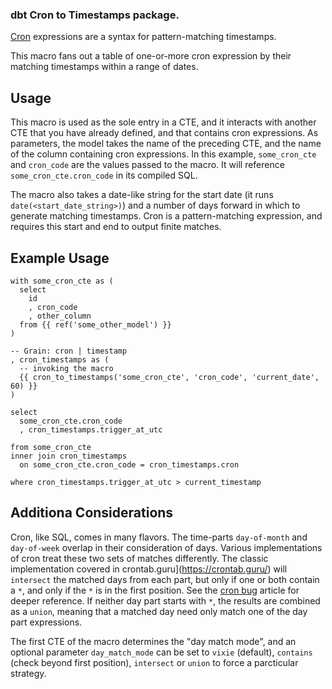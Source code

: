 ### dbt Cron to Timestamps package.

[Cron](https://en.wikipedia.org/wiki/Cron) expressions are a syntax for pattern-matching timestamps.

This macro fans out a table of one-or-more cron expression by their matching timestamps within a range of dates.

## Usage 

This macro is used as the sole entry in a CTE, and it interacts with another CTE that you have already defined, and that contains cron expressions.
As parameters, the model takes the name of the preceding CTE, and the name of the column containing cron expressions. In this example, `some_cron_cte`
and `cron_code` are the values passed to the macro. It will reference `some_cron_cte.cron_code` in its compiled SQL.

The macro also takes a date-like string for the start date (it runs `date(<start_date_string>)`) and a number of days forward in which
to generate matching timestamps. Cron is a pattern-matching expression, and requires this start and end to output finite matches.

## Example Usage
  ```
  with some_cron_cte as (
    select 
      id
      , cron_code
      , other_column 
    from {{ ref('some_other_model') }}
  )

  -- Grain: cron | timestamp 
  , cron_timestamps as (
    -- invoking the macro
    {{ cron_to_timestamps('some_cron_cte', 'cron_code', 'current_date', 60) }}
  )

  select 
    some_cron_cte.cron_code
    , cron_timestamps.trigger_at_utc
  
  from some_cron_cte
  inner join cron_timestamps 
    on some_cron_cte.cron_code = cron_timestamps.cron

  where cron_timestamps.trigger_at_utc > current_timestamp
  ```

## Additiona Considerations

Cron, like SQL, comes in many flavors. The time-parts `day-of-month` and `day-of-week` overlap in their consideration of days. Various implementations of
cron treat these two sets of matches differently. The classic implementation covered in crontab.guru](https://crontab.guru/) will `intersect` the matched days 
from each part, but only if one or both contain a `*`, and only if the `*` is in the first position. See the [cron bug](https://crontab.guru/cron-bug.html) article
for deeper reference. If neither day part starts with `*`, the results are combined as a `union`, meaning that a matched day need only match one of the day part expressions.

The first CTE of the macro determines the "day match mode", and an optional parameter `day_match_mode` can be set to `vixie` (default), `contains` (check beyond first position),
`intersect` or `union` to force a parcticular strategy.

